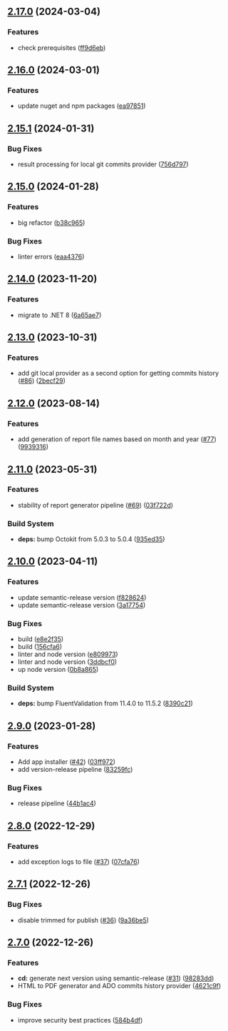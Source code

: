 ## [2.17.0](https://github.com/EdwOK/kup_report_generator/compare/2.16.0...2.17.0) (2024-03-04)


### Features

* check prerequisites ([ff9d6eb](https://github.com/EdwOK/kup_report_generator/commit/ff9d6eb1c6727d1b3832f67834062e8e9a6012e6))

## [2.16.0](https://github.com/EdwOK/kup_report_generator/compare/2.15.1...2.16.0) (2024-03-01)


### Features

* update nuget and npm packages ([ea97851](https://github.com/EdwOK/kup_report_generator/commit/ea978513e483e491b12373bde0935a2982207c60))

## [2.15.1](https://github.com/EdwOK/kup_report_generator/compare/2.15.0...2.15.1) (2024-01-31)


### Bug Fixes

* result processing for local git commits provider ([756d797](https://github.com/EdwOK/kup_report_generator/commit/756d79771ad4f6b6af04ff70fec8c36f5555047f))

## [2.15.0](https://github.com/EdwOK/kup_report_generator/compare/2.14.0...2.15.0) (2024-01-28)


### Features

* big refactor ([b38c965](https://github.com/EdwOK/kup_report_generator/commit/b38c965036b12d2024cf1c86b31c7ace76057070))


### Bug Fixes

* linter errors ([eaa4376](https://github.com/EdwOK/kup_report_generator/commit/eaa4376db19bdc9748f99ed9bfc55a0c45b4642d))

## [2.14.0](https://github.com/EdwOK/kup_report_generator/compare/2.13.0...2.14.0) (2023-11-20)


### Features

* migrate to .NET 8 ([6a65ae7](https://github.com/EdwOK/kup_report_generator/commit/6a65ae7d5c4e3711fdfc717e9bb16f9172053b69))

## [2.13.0](https://github.com/EdwOK/kup_report_generator/compare/2.12.0...2.13.0) (2023-10-31)


### Features

* add git local provider as a second option for getting commits history ([#86](https://github.com/EdwOK/kup_report_generator/issues/86)) ([2becf29](https://github.com/EdwOK/kup_report_generator/commit/2becf2968f14aa1eb60cb963f8d311a8f5ad7d79))

## [2.12.0](https://github.com/EdwOK/kup_report_generator/compare/2.11.0...2.12.0) (2023-08-14)


### Features

* add generation of report file names based on month and year ([#77](https://github.com/EdwOK/kup_report_generator/issues/77)) ([9939316](https://github.com/EdwOK/kup_report_generator/commit/9939316b5006abce95bafbb2b128c242b04601dc))

## [2.11.0](https://github.com/EdwOK/kup_report_generator/compare/2.10.0...2.11.0) (2023-05-31)


### Features

* stability of report generator pipeline ([#69](https://github.com/EdwOK/kup_report_generator/issues/69)) ([03f722d](https://github.com/EdwOK/kup_report_generator/commit/03f722d6f492e35faa00516141878378a920cfdc))


### Build System

* **deps:** bump Octokit from 5.0.3 to 5.0.4 ([935ed35](https://github.com/EdwOK/kup_report_generator/commit/935ed357bc8322467e9bb2da8369422d5f0bac92))

## [2.10.0](https://github.com/EdwOK/kup_report_generator/compare/2.9.0...2.10.0) (2023-04-11)


### Features

* update semantic-release version ([f828624](https://github.com/EdwOK/kup_report_generator/commit/f828624978993fb630e60f46aefb02e35f2dfe69))
* update semantic-release version ([3a17754](https://github.com/EdwOK/kup_report_generator/commit/3a177542d1aa91f0b45addeaeb144bfd72e4eafb))


### Bug Fixes

* build ([e8e2f35](https://github.com/EdwOK/kup_report_generator/commit/e8e2f35ff81ca543d717d0f480d875ed507c21bd))
* build ([156cfa6](https://github.com/EdwOK/kup_report_generator/commit/156cfa6a2e79c93c80620600e1536f2b9840a20a))
* linter and node version ([e809973](https://github.com/EdwOK/kup_report_generator/commit/e809973f236dd9528b98e5902106502e7c2637b8))
* linter and node version ([3ddbcf0](https://github.com/EdwOK/kup_report_generator/commit/3ddbcf0ab25022a2c534a8c4387751c6e74dcae2))
* up node version ([0b8a865](https://github.com/EdwOK/kup_report_generator/commit/0b8a86580820282d1b3bf0364eaa0fdbe56bf4ba))


### Build System

* **deps:** bump FluentValidation from 11.4.0 to 11.5.2 ([8390c21](https://github.com/EdwOK/kup_report_generator/commit/8390c21c4172a815c06b692958dd7d5a241d7cb4))

## [2.9.0](https://github.com/EdwOK/kup_report_generator/compare/2.8.0...2.9.0) (2023-01-28)


### Features

* Add app installer  ([#42](https://github.com/EdwOK/kup_report_generator/issues/42)) ([03ff972](https://github.com/EdwOK/kup_report_generator/commit/03ff972ccfb949f50d78889721a1e5b91683e961))
* add version-release pipeline ([83259fc](https://github.com/EdwOK/kup_report_generator/commit/83259fc9b3ba6aa13b28e3801e74ecc90595e166))


### Bug Fixes

* release pipeline ([44b1ac4](https://github.com/EdwOK/kup_report_generator/commit/44b1ac43eb887229791aa918d33adcd1b97a4108))

## [2.8.0](https://github.com/EdwOK/kup_report_generator/compare/2.7.1...2.8.0) (2022-12-29)


### Features

* add exception logs to file ([#37](https://github.com/EdwOK/kup_report_generator/issues/37)) ([07cfa76](https://github.com/EdwOK/kup_report_generator/commit/07cfa76e1d6850a91b907ddaf3bd9c188bf3523c))

## [2.7.1](https://github.com/EdwOK/kup_report_generator/compare/2.7.0...2.7.1) (2022-12-26)


### Bug Fixes

* disable trimmed for publish ([#36](https://github.com/EdwOK/kup_report_generator/issues/36)) ([9a36be5](https://github.com/EdwOK/kup_report_generator/commit/9a36be5dfab795361cd9deb9f10981c0ce7c989f))

## [2.7.0](https://github.com/EdwOK/kup_report_generator/compare/2.6.0...2.7.0) (2022-12-26)


### Features

* **cd:** generate next version using semantic-release ([#31](https://github.com/EdwOK/kup_report_generator/issues/31)) ([98283dd](https://github.com/EdwOK/kup_report_generator/commit/98283dd4d35c01d68537d3f33b7ce276ab86b0b6))
* HTML to PDF generator and ADO commits history provider ([4621c9f](https://github.com/EdwOK/kup_report_generator/commit/4621c9f73788468470c5d5fc2d2a8a62a88709c7))


### Bug Fixes

* improve security best practices ([584b4df](https://github.com/EdwOK/kup_report_generator/commit/584b4df591b6ed0de4acdd40389e8f5bd8904556))
